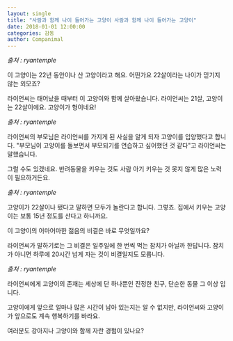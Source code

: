 ```yaml
---
layout: single
title: "사람과 함께 나이 들어가는 고양이 사람과 함께 나이 들어가는 고양이"
date: 2018-01-01 12:00:00
categories: 감동
author: Companimal
---
```


_출처 : ryantemple_

이 고양이는 22년 동안이나 산 고양이라고 해요. 어떤가요 22살이라는 나이가 믿기지 않는 외모죠?

라이언씨는 태어났을 때부터 이 고양이와 함께 살아왔습니다. 라이언씨는 21살, 고양이는 22살이에요. 고양이가 형이네요!

_출처 : ryantemple_

라이언씨의 부모님은 라이언씨를 가지게 된 사실을 알게 되자 고양이를 입양했다고 합니다. "부모님이 고양이를 돌보면서 부모되기를 연습하고 싶어했던 것 같다"고 라이언씨는 말했습니다.

그럴 수도 있겠네요. 반려동물을 키우는 것도 사람 아기 키우는 것 못지 않게 많은 노력이 필요하거든요.

_출처 : ryantemple_

고양이가 22살이나 됐다고 말하면 모두가 놀란다고 합니다. 그렇죠. 집에서 키우는 고양이는 보통 15년 정도를 산다고 하니까요.

이 고양이의 어마어마한 젊음의 비결은 바로 무엇일까요?

라이언씨가 말하기로는 그 비결은 일주일에 한 번씩 먹는 참치가 아닐까 한답니다. 참치가 아니면 하루에 20시간 넘게 자는 것이 비결일지도 모릅니다.

_출처 : ryantemple_

라이언씨에게 고양이의 존재는 세상에 단 하나뿐인 진정한 친구, 단순한 동물 그 이상 입니다.

고양이에게 앞으로 얼마나 많은 시간이 남아 있는지는 알 수 없지만, 라이언씨와 고양이가 앞으로도 계속 행복하기를 바라요.

여러분도 강아지나 고양이와 함께 자란 경험이 있나요?
